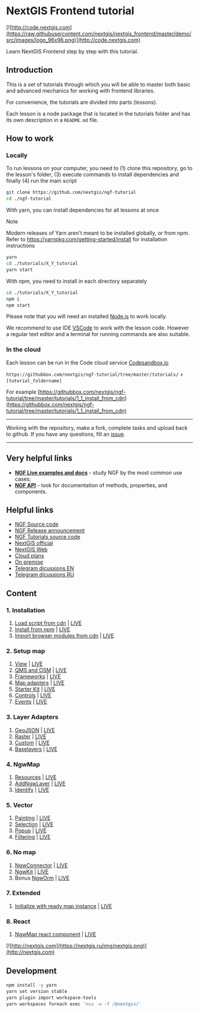 # NextGIS Frontend tutorial

[![http://code.nextgis.com](https://raw.githubusercontent.com/nextgis/nextgis_frontend/master/demo/src/images/logo_96x96.png)](http://code.nextgis.com)

Learn NextGIS Frontend step by step with this tutorial.

## Introduction

This is a set of tutorials through which you will be able to master both basic and advanced mechanics for working with frontend libraries.

For convenience, the tutorials are divided into parts (lessons).

Each lesson is a node package that is located in the tutorials folder and has its own description in a `README.md` file.

## How to work

### Locally

To run lessons on your computer, you need to (1) clone this repository, go to the lesson's folder, (3) execute commands to install dependencies and finally (4) run the main script

```bash
git clone https://github.com/nextgis/ngf-tutorial
cd ./ngf-tutorial
```

With yarn, you can install dependencies for all lessons at once

> [!NOTE]  
> Modern releases of Yarn aren't meant to be installed globally, or from npm. 
> Refer to https://yarnpkg.com/getting-started/install for installation instructions

```bash
yarn
cd ./tutorials/X_Y_tutorial
yarn start
```

With npm, you need to install in each directory separately

```bash
cd ./tutorials/X_Y_tutorial
npm i
npm start
```

Please note that you will need an installed [Node.js](https://nodejs.org/en/download/) to work locally.

We recommend to use IDE [VSCode](https://code.visualstudio.com/) to work with the lesson code. However a regular text editor and a terminal for running commands are also suitable.

### In the cloud

Each lesson can be run in the Code cloud service [Codesandbox.io](https://codesandbox.io)

`https://githubbox.com/nextgis/ngf-tutorial/tree/master/tutorials/` + `[tutorial_foldername]`

For example [https://githubbox.com/nextgis/ngf-tutorial/tree/master/tutorials/1_1_install_from_cdn](https://githubbox.com/nextgis/ngf-tutorial/tree/master/tutorials/1_1_install_from_cdn)

---

Working with the repository, make a fork, complete tasks and upload back to github. If you have any questions, fill an [issue](https://github.com/nextgis/ngf-tutorial/issues/new).

---

## Very helpful links

- __[NGF Live examples and docs](https://code.nextgis.com)__ - study NGF by the most common use cases;
- __[NGF API](https://code-api.nextgis.com)__ - look for documentation of methods, properties, and components.

## Helpful links

- [NGF Source code](https://github.com/nextgis/nextgis_frontend)
- [NGF Release announcement](https://nextgis.com/blog/nextgis-frontend)
- [NGF Tutorials source code](https://github.com/nextgis/ngf-tutorial)
- [NextGIS official](https://nextgis.com)
- [NextGIS Web](https://nextgis.com/nextgis-web)
- [Cloud plans](https://nextgis.com/pricing-base)
- [On premise](https://nextgis.ru/pricing)
- [Telegram dicussions EN](https://t.me/nextgis_talks)
- [Telegram dicussions RU](https://t.me/nextgis_chat)

## Content

### 1. Installation

1. [Load script from cdn](tutorials/1_1_install_from_cdn/README.md) | [LIVE](https://githubbox.com/nextgis/ngf-tutorial/tree/master/tutorials/1_1_install_from_cdn)
2. [Install from npm](tutorials/1_2_install_from_npm/README.md) | [LIVE](https://githubbox.com/nextgis/ngf-tutorial/tree/master/tutorials/1_2_install_from_npm)
3. [Import browser modules from cdn](tutorials/1_3_browser_module_from_cdn/README.md) | [LIVE](https://githubbox.com/nextgis/ngf-tutorial/tree/master/tutorials/1_3_browser_module_from_cdn)

### 2. Setup map

1. [View](tutorials/2_1_setup_map_view/README.md) | [LIVE](https://githubbox.com/nextgis/ngf-tutorial/tree/master/tutorials/2_1_setup_map_view)
2. [QMS and OSM](tutorials/2_2_setup_map_qms_and_osm/README.md) | [LIVE](https://githubbox.com/nextgis/ngf-tutorial/tree/master/tutorials/2_2_setup_map_qms_and_osm)
3. [Frameworks](tutorials/2_3_setup_map_frameworks/README.md) | [LIVE](https://githubbox.com/nextgis/ngf-tutorial/tree/master/tutorials/2_3_setup_map_frameworks)
4. [Map adapters](tutorials/2_4_setup_map_map_adapters/README.md) | [LIVE](https://githubbox.com/nextgis/ngf-tutorial/tree/master/tutorials/2_4_setup_map_map_adapters)
5. [Starter Kit](tutorials/2_5_setup_map_starter_kit/README.md) | [LIVE](https://githubbox.com/nextgis/ngf-tutorial/tree/master/tutorials/2_5_setup_map_starter_kit)
6. [Controls](tutorials/2_6_setup_map_controls/README.md) | [LIVE](https://githubbox.com/nextgis/ngf-tutorial/tree/master/tutorials/2_6_setup_map_controls)
7. [Events](tutorials/2_7_setup_map_events/README.md) | [LIVE](https://githubbox.com/nextgis/ngf-tutorial/tree/master/tutorials/2_7_setup_map_events)

### 3. Layer Adapters

1. [GeoJSON](tutorials/3_1_layers_geojson/README.md) | [LIVE](https://githubbox.com/nextgis/ngf-tutorial/tree/master/tutorials/3_1_layers_geojson)
2. [Raster](tutorials/3_2_layers_raster/README.md) | [LIVE](https://githubbox.com/nextgis/ngf-tutorial/tree/master/tutorials/3_2_layers_raster)
3. [Custom](tutorials/3_3_layers_custom/README.md) | [LIVE](https://githubbox.com/nextgis/ngf-tutorial/tree/master/tutorials/3_3_layers_custom)
4. [Baselayers](tutorials/3_4_layers_baselayer/README.md) | [LIVE](https://githubbox.com/nextgis/ngf-tutorial/tree/master/tutorials/3_4_layers_baselayer)

### 4. NgwMap

1. [Resources](tutorials/4_1_ngwmap_resources/README.md) | [LIVE](https://githubbox.com/nextgis/ngf-tutorial/tree/master/tutorials/4_1_ngwmap_resources)
2. [AddNgwLayer](tutorials/4_2_ngwmap_addngwlayer/README.md) | [LIVE](https://githubbox.com/nextgis/ngf-tutorial/tree/master/tutorials/4_2_ngwmap_addngwlayer)
3. [Identify](tutorials/4_3_ngwmap_identify/README.md) | [LIVE](https://githubbox.com/nextgis/ngf-tutorial/tree/master/tutorials/4_3_ngwmap_identify)

### 5. Vector

1. [Painting](tutorials/5_1_vector_painting/README.md) | [LIVE](https://githubbox.com/nextgis/ngf-tutorial/tree/master/tutorials/5_1_vector_painting)
2. [Selection](tutorials/5_2_vector_selection/README.md) | [LIVE](https://githubbox.com/nextgis/ngf-tutorial/tree/master/tutorials/5_2_vector_selection)
3. [Popup](tutorials/5_3_vector_popup/README.md) | [LIVE](https://githubbox.com/nextgis/ngf-tutorial/tree/master/tutorials/5_3_vector_popup)
4. [Filtering](tutorials/5_4_vector_filtering/README.md) | [LIVE](https://githubbox.com/nextgis/ngf-tutorial/tree/master/tutorials/5_4_vector_filtering)

### 6. No map

1. [NgwConnector](tutorials/6_1_no_map_ngw_connector/README.md) | [LIVE](https://githubbox.com/nextgis/ngf-tutorial/tree/master/tutorials/6_1_no_map_ngw_connector)
2. [NgwKit](tutorials/6_2_no_map_ngw_kit/README.md) | [LIVE](https://githubbox.com/nextgis/ngf-tutorial/tree/master/tutorials/6_2_no_map_ngw_kit)
3. Bonus [NgwOrm](tutorials/6_3_no_map_ngw_orm/README.md) | [LIVE](https://githubbox.com/nextgis/ngf-tutorial/tree/master/tutorials/6_3_no_map_ngw_orm)

### 7. Extended

1. [Initialize with ready map instance](tutorials/7_1_extended_initialize_with_ready_map_instance/README.md) | [LIVE](https://githubbox.com/nextgis/ngf-tutorial/tree/master/tutorials/7_1_extended_initialize_with_ready_map_instance)

### 8. React

1. [NgwMap react component](tutorials/8_1_react_ngw_component/README.md) | [LIVE](https://githubbox.com/nextgis/ngf-tutorial/tree/master/tutorials/8_1_react_ngw_component)

[![http://nextgis.com](https://nextgis.ru/img/nextgis.png)](http://nextgis.com)

## Development

```bash
npm install -g yarn
yarn set version stable
yarn plugin import workspace-tools
yarn workspaces foreach exec 'ncu -u -f /@nextgis/'
```
